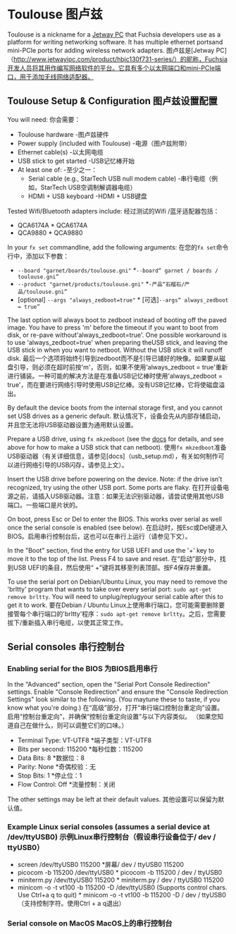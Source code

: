  
# Toulouse  图卢兹 

Toulouse is a nickname for a [Jetway PC](http://www.jetwayipc.com/product/hbjc130f731-series/) that Fuchsia developers use as a platform for writing networking software. It has multiple ethernet portsand mini-PCIe ports for adding wireless network adapters. 图卢兹是[Jetway PC]（http://www.jetwayipc.com/product/hbjc130f731-series/）的昵称，Fuchsia开发人员将其用作编写网络软件的平台。它具有多个以太网端口和mini-PCIe端口，用于添加无线网络适配器。

 
## Toulouse Setup & Configuration  图卢兹设置配置 

You will need:  你会需要：

 
- Toulouse hardware  -图卢兹硬件
- Power supply (included with Toulouse)  -电源（图卢兹附带）
- Ethernet cable(s)  -以太网电缆
- USB stick to get started  -USB记忆棒开始
- At least one of:  -至少之一：
  - Serial cable (e.g., StarTech USB null modem cable)  -串行电缆（例如，StarTech USB空调制解调器电缆）
  - HDMI + USB keyboard  -HDMI + USB键盘

Tested Wifi/Bluetooth adapters include:  经过测试的Wifi /蓝牙适配器包括：

 
* QCA6174A  * QCA6174A
* QCA9880  * QCA9880

In your `fx set` commandline, add the following arguments:  在您的`fx set`命令行中，添加以下参数：

 
* `--board "garnet/boards/toulouse.gni"`  *`--board“ garnet / boards / toulouse.gni”`
* `--product "garnet/products/toulouse.gni"`  *`-产品“石榴石/产品/toulouse.gni”`
* [optional] `--args "always_zedboot=true"`  * [可选]`--args“ always_zedboot = true”`

The last option will always boot to zedboot instead of booting off the paved image. You have to press 'm' before the timeout if you want to boot from disk, or re-pave without'always_zedboot=true'. One possible workaround is to use 'always_zedboot=true' when preparing theUSB stick, and leaving the USB stick in when you want to netboot. Without the USB stick it will runoff disk. 最后一个选项将始终引导到zedboot而不是引导已铺好的映像。如果要从磁盘引导，则必须在超时前按'm'，否则，如果不使用'always_zedboot = true'重新进行铺装。一种可能的解决方法是在准备USB记忆棒时使用'always_zedboot = true'，而在要进行网络引导时使用USB记忆棒。没有USB记忆棒，它将使磁盘溢出。

By default the device boots from the internal storage first, and you cannot set USB drives as a generic default. 默认情况下，设备会先从内部存储启动，并且您无法将USB驱动器设置为通用默认设置。

Prepare a USB drive, using `fx mkzedboot` (see the [docs](usb_setup.md) for details, and see above for how to make a USB stick that can netboot). 使用`fx mkzedboot`准备USB驱动器（有关详细信息，请参见[docs]（usb_setup.md），有关如何制作可以进行网络引导的USB闪存，请参见上文）。

Insert the USB drive before powering on the device. Note: if the drive isn’t recognized, try using the other USB port. Some ports are flaky. 在打开设备电源之前，请插入USB驱动器。注意：如果无法识别驱动器，请尝试使用其他USB端口。一些端口是片状的。

On boot, press Esc or Del to enter the BIOS. This works over serial as well once the serial console is enabled (see below). 在启动时，按Esc或Del键进入BIOS。启用串行控制台后，这也可以在串行上运行（请参见下文）。

In the "Boot" section, find the entry for USB UEFI and use the '+' key to move it to the top of the list. Press F4 to save and reset. 在“启动”部分中，找到USB UEFI的条目，然后使用“ +”键将其移至列表顶部。按F4保存并重置。

To use the serial port on Debian/Ubuntu Linux, you may need to remove the 'brltty' program that wants to take over every serial port: `sudo apt-get remove brltty`. You will need to unplug/replugyour serial cable after this to get it to work. 要在Debian / Ubuntu Linux上使用串行端口，您可能需要删除要接管每个串行端口的'brltty'程序：`sudo apt-get remove brltty`。之后，您需要拔下/重新插入串行电缆，以使其正常工作。

 
## Serial consoles  串行控制台 

 
### Enabling serial for the BIOS  为BIOS启用串行 

In the "Advanced" section, open the "Serial Port Console Redirection" settings. Enable "Console Redirection" and ensure the "Console Redirection Settings" look similar to the following. (You maytune these to taste, if you know what you're doing.) 在“高级”部分，打开“串行端口控制台重定向”设置。启用“控制台重定向”，并确保“控制台重定向设置”与以下内容类似。 （如果您知道自己在做什么，则可以调整它们的口味。）

 
* Terminal Type: VT-UTF8  *端子类型：VT-UTF8
* Bits per second: 115200  *每秒位数：115200
* Data Bits: 8  *数据位：8
* Parity: None  *奇偶校验：无
* Stop Bits: 1  *停止位：1
* Flow Control: Off  *流量控制：关闭

The other settings may be left at their default values.  其他设置可以保留为默认值。

 
### Example Linux serial consoles (assumes a serial device at /dev/ttyUSB0)  示例Linux串行控制台（假设串行设备位于/ dev / ttyUSB0） 
* screen /dev/ttyUSB0 115200  *屏幕/ dev / ttyUSB0 115200
* picocom -b 115200 /dev/ttyUSB0  * picocom -b 115200 / dev / ttyUSB0
* miniterm.py /dev/ttyUSB0 115200  * miniterm.py / dev / ttyUSB0 115200
* minicom -o -t vt100 -b 115200 -D /dev/ttyUSB0  (Supports control chars. Use Ctrl+a q to quit)  * minicom -o -t vt100 -b 115200 -D / dev / ttyUSB0（支持控制字符。使用Ctrl + a q退出）

 
### Serial console on MacOS  MacOS上的串行控制台